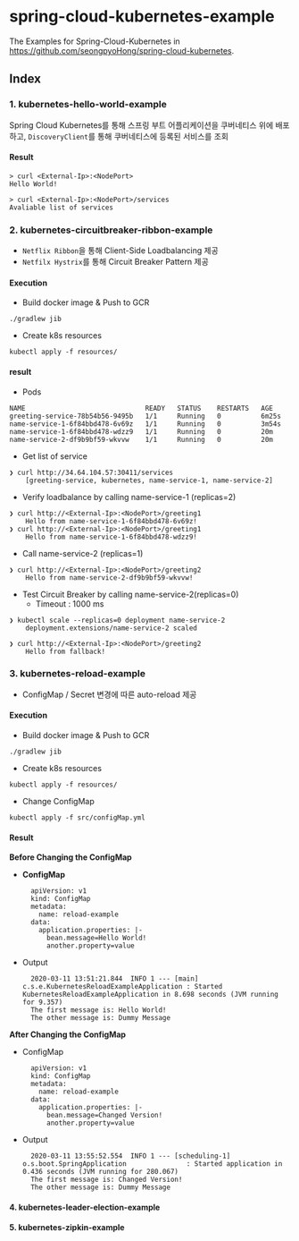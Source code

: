 # spring-cloud-kubernetes-example
The Examples for Spring-Cloud-Kubernetes in https://github.com/seongpyoHong/spring-cloud-kubernetes.

## Index
### 1. kubernetes-hello-world-example
Spring Cloud Kubernetes를 통해 스프링 부트 어플리케이션을 쿠버네티스 위에 배포하고, `DiscoveryClient`를 통해 쿠버네티스에 등록된 서비스를 조회
#### Result

    > curl <External-Ip>:<NodePort>
    Hello World!
    
    > curl <External-Ip>:<NodePort>/services
    Avaliable list of services

### 2. kubernetes-circuitbreaker-ribbon-example
- `Netflix Ribbon`을 통해 Client-Side Loadbalancing 제공
- `Netfilx Hystrix`를 통해 Circuit Breaker Pattern 제공

#### Execution

- Build docker image & Push to GCR
```
./gradlew jib
```
- Create k8s resources
```
kubectl apply -f resources/
```

#### **result**

- Pods
```
NAME                              READY   STATUS    RESTARTS   AGE
greeting-service-78b54b56-9495b   1/1     Running   0          6m25s
name-service-1-6f84bbd478-6v69z   1/1     Running   0          3m54s
name-service-1-6f84bbd478-wdzz9   1/1     Running   0          20m
name-service-2-df9b9bf59-wkvvw    1/1     Running   0          20m
```

- Get list of service
```
❯ curl http://34.64.104.57:30411/services
    [greeting-service, kubernetes, name-service-1, name-service-2]
```
- Verify loadbalance by calling name-service-1 (replicas=2)
```
❯ curl http://<External-Ip>:<NodePort>/greeting1
    Hello from name-service-1-6f84bbd478-6v69z! 
❯ curl http://<External-Ip>:<NodePort>/greeting1
    Hello from name-service-1-6f84bbd478-wdzz9!
```

- Call name-service-2 (replicas=1)
```
❯ curl http://<External-Ip>:<NodePort>/greeting2
    Hello from name-service-2-df9b9bf59-wkvvw!
```

- Test Circuit Breaker by calling name-service-2(replicas=0)
    - Timeout : 1000 ms
```
❯ kubectl scale --replicas=0 deployment name-service-2
    deployment.extensions/name-service-2 scaled

❯ curl http://<External-Ip>:<NodePort>/greeting2
    Hello from fallback!
```

### 3. kubernetes-reload-example
- ConfigMap / Secret 변경에 따른 auto-reload 제공

#### Execution

- Build docker image & Push to GCR
```
./gradlew jib
```
- Create k8s resources
```
kubectl apply -f resources/
```
- Change ConfigMap
```
kubectl apply -f src/configMap.yml
```

#### Result

**Before Changing the ConfigMap**

- **ConfigMap**

        apiVersion: v1
        kind: ConfigMap
        metadata:
          name: reload-example
        data:
          application.properties: |-
            bean.message=Hello World!
            another.property=value

- Output

        2020-03-11 13:51:21.844  INFO 1 --- [main] c.s.e.KubernetesReloadExampleApplication : Started KubernetesReloadExampleApplication in 8.698 seconds (JVM running for 9.357)
        The first message is: Hello World!
        The other message is: Dummy Message

**After Changing the ConfigMap**

- ConfigMap

        apiVersion: v1
        kind: ConfigMap
        metadata:
          name: reload-example
        data:
          application.properties: |-
            bean.message=Changed Version!
            another.property=value

- Output

        2020-03-11 13:55:52.554  INFO 1 --- [scheduling-1] o.s.boot.SpringApplication               : Started application in 0.436 seconds (JVM running for 280.067)
        The first message is: Changed Version!
        The other message is: Dummy Message
#### 4. kubernetes-leader-election-example
#### 5. kubernetes-zipkin-example	
